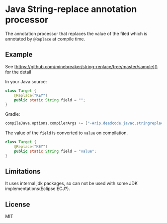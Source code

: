 # Java String-replace annotation processor

The annotation processor that replaces the value of the filed which is annotated by `@Replace` at compile time.


## Example

See [https://github.com/minebreaker/string-replace/tree/master/sample]() for the detail

In your Java source:

```java
class Target {
    @Replace("KEY")
    public static String field = "";
}
```

Gradle:

```gradle
compileJava.options.compilerArgs += ["-Arip.deadcode.javac.stringreplace.properties=key=value"]
```

The value of the `field` is converted to `value` on compilation.

```java
class Target {
    @Replace("KEY")
    public static String field = "value";
}
```


## Limitations

It uses internal jdk packages, so can not be used with some JDK implementations(Eclipse ECJ?).


## License

MIT
